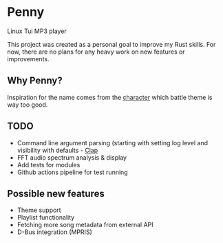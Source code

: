# Penny
Linux Tui MP3 player

This project was created as a personal goal to improve my Rust skills. For now, there are no plans for any heavy work on new features or improvements. 

## Why Penny?
Inspiration for the name comes from the [character](https://bulbapedia.bulbagarden.net/wiki/Penny) which battle theme is way too good. 

## TODO
- Command line argument parsing (starting with setting log level and visibility with defaults - [Clap](https://docs.rs/clap/latest/clap/)
- FFT audio spectrum analysis & display
- Add tests for modules
- Github actions pipeline for test running

## Possible new features
- Theme support
- Playlist functionality
- Fetching more song metadata from external API
- D-Bus integration (MPRIS)
